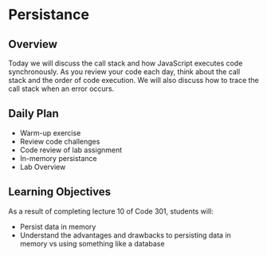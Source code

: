# Persistance

## Overview

Today we will discuss the call stack and how JavaScript executes code synchronously. As you review your code each day, think about the call stack and the order of code execution. We will also discuss how to trace the call stack when an error occurs.

## Daily Plan

- Warm-up exercise
- Review code challenges
- Code review of lab assignment
- In-memory persistance
- Lab Overview

## Learning Objectives

As a result of completing lecture 10 of Code 301, students will:
- Persist data in memory
- Understand the advantages and drawbacks to persisting data in memory vs using something like a database
